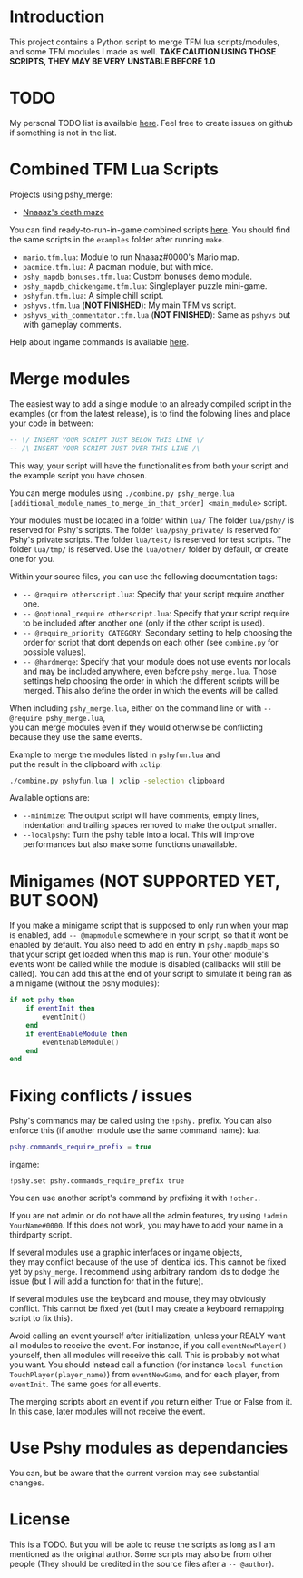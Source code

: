 # Introduction

This project contains a Python script to merge TFM lua scripts/modules,  
and some TFM modules I made as well.
**TAKE CAUTION USING THOSE SCRIPTS, THEY MAY BE VERY UNSTABLE BEFORE 1.0**



# TODO

My personal TODO list is available [here](./TODO.md).
Feel free to create issues on github if something is not in the list.



# Combined TFM Lua Scripts

Projects using pshy_merge:
- [Nnaaaz's death maze](https://github.com/nnaaaz/DeathMaze)

You can find ready-to-run-in-game combined scripts [here](https://github.com/Pshy0/pshy_merge/releases/tag/latest).
You should find the same scripts in the `examples` folder after running `make`.

- `mario.tfm.lua`: Module to run Nnaaaz#0000's Mario map.
- `pacmice.tfm.lua`: A pacman module, but with mice.
- `pshy_mapdb_bonuses.tfm.lua`: Custom bonuses demo module.
- `pshy_mapdb_chickengame.tfm.lua`: Singleplayer puzzle mini-game.
- `pshyfun.tfm.lua`: A simple chill script.
- `pshyvs.tfm.lua` (**NOT FINISHED**): My main TFM vs script.
- `pshyvs_with_commentator.tfm.lua` (**NOT FINISHED**): Same as `pshyvs` but with gameplay comments.

Help about ingame commands is available [here](./HELP.md).



# Merge modules

The easiest way to add a single module to an already compiled script in the examples (or from the latest release), 
is to find the folowing lines and place your code in between:
```lua
-- \/ INSERT YOUR SCRIPT JUST BELOW THIS LINE \/
-- /\ INSERT YOUR SCRIPT JUST OVER THIS LINE /\
```
This way, your script will have the functionalities from both your script and the example script you have chosen.

You can merge modules using `./combine.py pshy_merge.lua [additional_module_names_to_merge_in_that_order] <main_module>` script.

Your modules must be located in a folder within `lua/`
The folder `lua/pshy/` is reserved for Pshy's scripts.
The folder `lua/pshy_private/` is reserved for Pshy's private scripts.
The folder `lua/test/` is reserved for test scripts.
The folder `lua/tmp/` is reserved.
Use the `lua/other/` folder by default, or create one for you.

Within your source files, you can use the following documentation tags:
- `-- @require otherscript.lua`: Specify that your script require another one.
- `-- @optional_require otherscript.lua`: Specify that your script require to be included after another one (only if the other script is used).
- `-- @require_priority CATEGORY`: Secondary setting to help choosing the order for script that dont depends on each other (see `combine.py` for possible values).
- `-- @hardmerge`: Specify that your module does not use events nor locals and may be included anywhere, even before `pshy_merge.lua`.
Those settings help choosing the order in which the different scripts will be merged.
This also define the order in which the events will be called.

When including `pshy_merge.lua`, either on the command line or with `-- @require pshy_merge.lua`,  
you can merge modules even if they would otherwise be conflicting because they use the same events.

Example to merge the modules listed in `pshyfun.lua` and  
put the result in the clipboard with `xclip`:
```bash
./combine.py pshyfun.lua | xclip -selection clipboard
```

Available options are:
 - `--minimize`: The output script will have comments, empty lines, indentation and trailing spaces removed to make the output smaller.
 - `--localpshy`: Turn the pshy table into a local. This will improve performances but also make some functions unavailable.



# Minigames (NOT SUPPORTED YET, BUT SOON)

If you make a minigame script that is supposed to only run when your map is enabled, 
add `-- @mapmodule` somewhere in your script, so that it wont be enabled by default.
You also need to add en entry in `pshy.mapdb_maps` so that your script get loaded when this map is run.
Your other module's events wont be called while the module is disabled (callbacks will still be called).
You can add this at the end of your script to simulate it being ran as a minigame (without the pshy modules):
```lua
if not pshy then
	if eventInit then
		eventInit()
	end
	if eventEnableModule then
		eventEnableModule()
	end
end
```



# Fixing conflicts / issues

Pshy's commands may be called using the `!pshy.` prefix. You can also enforce this (if another module use the same command name):
lua:
```lua
pshy.commands_require_prefix = true
```
ingame:
```
!pshy.set pshy.commands_require_prefix true
```
You can use another script's command by prefixing it with `!other.`.

If you are not admin or do not have all the admin features, try using `!admin YourName#0000`.
If this does not work, you may have to add your name in a thirdparty script.

If several modules use a graphic interfaces or ingame objects,  
they may conflict because of the use of identical ids.
This cannot be fixed yet by `pshy_merge`.
I recommend using arbitrary random ids to dodge the issue (but I will add a function for that in the future).

If several modules use the keyboard and mouse, they may obviously conflict.
This cannot be fixed yet (but I may create a keyboard remapping script to fix this).

Avoid calling an event yourself after initialization, unless your REALY want all modules to receive the event.
For instance, if you call `eventNewPlayer()` yourself, then all modules will receive this call.
This is probably not what you want.
You should instead call a function (for instance `local function TouchPlayer(player_name)`) from `eventNewGame`, and for each player, from `eventInit`.
The same goes for all events.

The merging scripts abort an event if you return either True or False from it.
In this case, later modules will not receive the event.



# Use Pshy modules as dependancies

You can, but be aware that the current version may see substantial changes.



# License

This is a TODO.
But you will be able to reuse the scripts as long as I am mentioned as the original author.
Some scripts may also be from other people (They should be credited in the source files after a `-- @author`).
